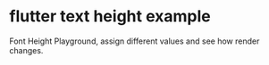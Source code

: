 # flutter text height example


Font Height Playground, assign different values and see how render changes.